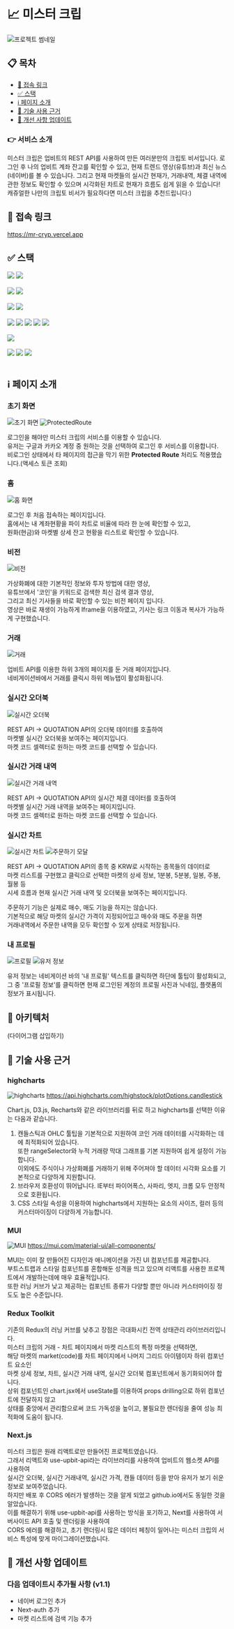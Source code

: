 # 📈 미스터 크립 

![프로젝트 썸네일](./public/images/readme/thumbnail.webp)

## 📋 목차

- [🔗 접속 링크](#🔗-접속-링크)
- [✅ 스택](#✅-스택)
- [ℹ️ 페이지 소개](#ℹ️-페이지-소개)
- [📌 기술 사용 근거](#📌-기술-사용-근거)
- [🌱 개선 사항 업데이트](#🌱-개선-사항-업데이트)

### 👉 서비스 소개

미스터 크립은 업비트의 REST API를 사용하여 만든 여러분만의 크립토 비서입니다.
로그인 후 나의 업비트 계좌 잔고를 확인할 수 있고, 현재 트렌드 영상(유튜브)과 최신 뉴스(네이버)를 볼 수 있습니다. 그리고 현재 마켓들의 실시간 현재가, 거래내역, 체결 내역에 관한 정보도 확인할 수 있으며 시각화된 차트로 현재가 흐름도 쉽게 읽을 수 있습니다!
캐쥬얼한 나만의 크립토 비서가 필요하다면 미스터 크립을 추천드립니다:)

## 🔗 접속 링크
https://mr-cryp.vercel.app

## ✅ 스택
<div>
    <img src="https://img.shields.io/badge/Next.js-000000?style=flat-square&logo=next.js&logoColor=white">
    <img src="https://img.shields.io/badge/React.js-61DAFB?style=flat-square&logo=react&logoColor=black">
</div><br/>
<div>
    <img src="https://img.shields.io/badge/React Query-FF4154?style=flat-square&logo=reactquery&logoColor=white">
    <img src="https://img.shields.io/badge/Redux Toolkit-764ABC?style=flat-square&logo=redux&logoColor=white">
</div><br/>
<div>
    <img src="https://img.shields.io/badge/MUI-007FFF?style=flat-square&logo=mui&logoColor=white">
    <img src="https://img.shields.io/badge/highcharts-68BC71?style=flat-square&logo=highcharts&logoColor=white">
</div><br/>
<div>
    <img src="https://img.shields.io/badge/Upbit API-0052CC?style=flat-square&logo=upbit&logoColor=white">
    <img src="https://img.shields.io/badge/Youtube API-FF0000?style=flat-square&logo=youtube&logoColor=white">
    <img src="https://img.shields.io/badge/Naver API-03C75A?style=flat-square&logo=naver&logoColor=white">
    <img src="https://img.shields.io/badge/Kakao Oauth-FFCD00?style=flat-square&logo=kakao&logoColor=white">
    <img src="https://img.shields.io/badge/Google Oauth-4285F4?style=flat-square&logo=google&logoColor=white">
</div><br/>
<div>
    <img src="https://img.shields.io/badge/Vercel-000000?style=flat-square&logo=vercel&logoColor=white">
</div><br/>
<div>
    <img src="https://img.shields.io/badge/axios-5A29E4?style=flat-square&logo=axios&logoColor=white">
    <img src="https://img.shields.io/badge/ESLint-4B32C3?style=flat-square&logo=eslint&logoColor=white">
    <img src="https://img.shields.io/badge/Prettier-F7B93E?style=flat-square&logo=prettier&logoColor=black">
</div><br/>

## ℹ️ 페이지 소개
### 초기 화면
![초기 화면](./public/images/readme/page_root.webp)
![ProtectedRoute](./public/images/readme/protected_route.gif)

로그인을 해야만 미스터 크립의 서비스를 이용할 수 있습니다.<br>
유저는 구글과 카카오 계정 중 원하는 것을 선택하여 로그인 후 서비스를 이용합니다.<br>
비로그인 상태에서 타 페이지의 접근을 막기 위한 **Protected Route** 처리도 적용했습니다.(액세스 토큰 조회)<br>

### 홈
![홈 화면](./public/images/readme/page_home.gif)

로그인 후 처음 접속하는 페이지입니다.<br>
홈에서는 내 계좌현황을 파이 차트로 비율에 따라 한 눈에 확인할 수 있고,<br>
원화(현금)와 마켓별 상세 잔고 현황을 리스트로 확인할 수 있습니다.<br>

### 비전
![비전](./public/images/readme/page_vision.gif)

가상화폐에 대한 기본적인 정보와 투자 방법에 대한 영상,<br>
유튜브에서 '코인'을 키워드로 검색한 최신 검색 결과 영상,<br>
그리고 최신 기사들을 바로 확인할 수 있는 비전 페이지 입니다.<br>
영상은 바로 재생이 가능하게 Iframe을 이용하였고, 기사는 링크 이동과 복사가 가능하게 구현했습니다.<br>

### 거래
![거래](./public/images/readme/page_trade.webp)

업비트 API를 이용한 하위 3개의 페이지를 둔 거래 페이지입니다.<br>
네비게이션바에서 거래를 클릭시 하위 메뉴탭이 활성화됩니다.<br>

### 실시간 오더북
![실시간 오더북](./public/images/readme/page_orderbook.webp)

REST API -> QUOTATION API의 오더북 데이터를 호출하여<br>
마켓별 실시간 오더북을 보여주는 페이지입니다.<br>
마켓 코드 셀렉터로 원하는 마켓 코드를 선택할 수 있습니다.<br>

### 실시간 거래 내역
![실시간 거래 내역](./public/images/readme/page_tradeHistory.webp)

REST API -> QUOTATION API의 실시간 체결 데이터를 호출하여<br>
마켓별 실시간 거래 내역을 보여주는 페이지입니다.<br>
마켓 코드 셀렉터로 원하는 마켓 코드를 선택할 수 있습니다.<br>

### 실시간 차트
![실시간 차트](./public/images/readme/page_trade_chart.gif)
![주문하기 모달](./public/images/readme/page_trade_chart_order.gif)

REST API -> QUOTATION API의 종목 중 KRW로 시작하는 종목들의 데이터로<br>
마켓 리스트를 구현했고 클릭으로 선택한 마켓의 상세 정보, 1분봉, 5분봉, 일봉, 주봉, 월봉 등<br>
시세 흐름과 현재 실시간 거래 내역 및 오더북을 보여주는 페이지입니다.<br>

주문하기 기능은 실제로 매수, 매도 기능을 하지는 않습니다.<br>
기본적으로 해당 마켓의 실시간 가격이 지정되어있고 매수와 매도 주문을 하면<br>
거래내역에서 주문한 내역을 모두 확인할 수 있게 상태로 저장됩니다.<br>

### 내 프로필
![프로필](./public/images/readme/navbar_user.webp)
![유저 정보](./public/images/readme/user_modal.webp)

유저 정보는 네비게이션 바의 '내 프로필' 텍스트를 클릭하면 하단에 툴팁이 활성화되고,<br>
그 중 '프로필 정보'를 클릭하면 현재 로그인된 계정의 프로필 사진과 닉네임, 플랫폼의 정보가 표시됩니다.<br>

## 🧱 아키텍처
(다이어그램 삽입하기)


## 📌 기술 사용 근거
### highcharts
![highcharts](./public/images/readme/highcharts.webp)
https://api.highcharts.com/highstock/plotOptions.candlestick

Chart.js, D3.js, Recharts와 같은 라이브러리를 뒤로 하고 highcharts를 선택한 이유는 다음과 같습니다.<br>

1. 캔들스틱과 OHLC 툴팁을 기본적으로 지원하여 코인 거래 데이터를 시각화하는 데에 최적화되어 있습니다.<br>
    또한 rangeSelector와 누적 거래량 막대 그래프를 기본 지원하여 쉽게 설정이 가능합니다.<br>
    이외에도 주식이나 가상화폐를 거래하기 위해 주어져야 할 데이터 시각화 요소를 기본적으로 다양하게 지원합니다.
2. 브라우저 호환성이 뛰어납니다. IE부터 파이어폭스, 사파리, 엣지, 크롬 모두 안정적으로 호환됩니다.
3. CSS 스타일 속성을 이용하여 highcharts에서 지원하는 요소의 사이즈, 컬러 등의 커스터마이징이 다양하게 가능합니다.

### MUI
![MUI](./public/images/readme/mui.webp)
https://mui.com/material-ui/all-components/

MUI는 이미 잘 만들어진 디자인과 애니메이션을 가진 UI 컴포넌트를 제공합니다.<br> 
부트스트랩과 스타일 컴포넌트를 혼합해둔 성격을 띄고 있으며 리액트를 사용한 프로젝트에서 개발하는데에 매우 효율적입니다.<br>
또한 러닝 커브가 낮고 제공하는 컴포넌트 종류가 다양할 뿐만 아니라 커스터마이징 정도도 높은 수준입니다.<br>

### Redux Toolkit
기존의 Redux의 러닝 커브를 낮추고 장점은 극대화시킨 전역 상태관리 라이브러리입니다.<br>
미스터 크립의 거래 - 차트 페이지에서 마켓 리스트의 특정 마켓을 선택하면,<br>
해당 마켓의 market(code)를 차트 페이지에서 나머지 그리드 아이템이자 하위 컴포넌트 요소인 <br>
마켓 상세 정보, 차트, 실시간 거래 내역, 실시간 오더북 컴포넌트에서 동기화되어야 합니다.<br>
상위 컴포넌트인 chart.jsx에서 useState를 이용하여 props drilling으로 하위 컴포넌트에 전달하지 않고<br>
상태를 중앙에서 관리함으로써 코드 가독성을 높이고, 불필요한 렌더링을 줄여 성능 최적화에 도움이 됩니다.<br>

### Next.js
미스터 크립은 원래 리액트로만 만들어진 프로젝트였습니다.<br>
그래서 리액트와 use-upbit-api라는 라이브러리를 사용하여 업비트의 웹소켓 API를 사용하여<br>
실시간 오더북, 실시간 거래내역, 실시간 가격, 캔들 데이터 등을 받아 유저가 보기 쉬운 정보로 보여주었습니다.<br>
하지만 배포 후 CORS 에러가 발생하는 것을 알게 되었고 github.io에서도 동일한 것을 알았습니다.<br>
이를 해결하기 위해 use-upbit-api를 사용하는 방식을 포기하고, Next를 사용하여 서버사이드 API 호출 및 렌더링을 사용하여<br>
CORS 에러를 해결하고, 초기 렌더링시 많은 데이터 페칭이 일어나는 미스터 크립의 서비스 특성에 맞게 마이그레이션했습니다.

## 🌱 개선 사항 업데이트
### 다음 업데이트시 추가될 사항 (v1.1)
- 네이버 로그인 추가
- Next-auth 추가
- 마켓 리스트에 검색 기능 추가

